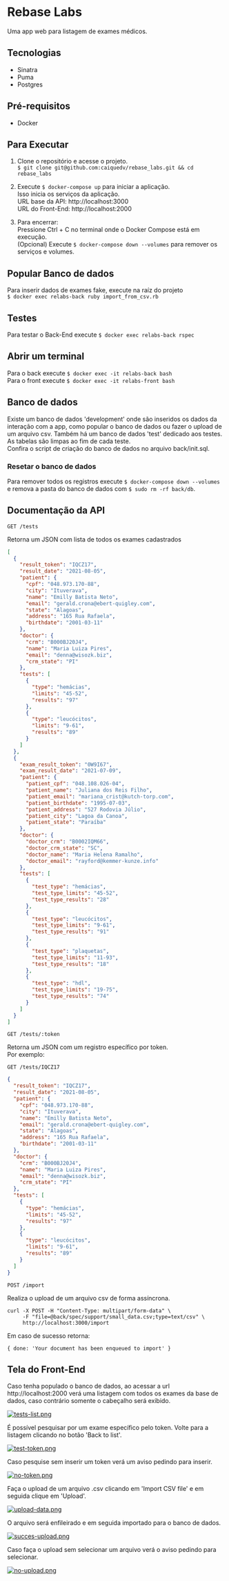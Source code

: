# Rebase Labs
Uma app web para listagem de exames médicos.

## Tecnologias 
- Sinatra
- Puma
- Postgres

## Pré-requisitos
- Docker

## Para Executar 
1. Clone o repositório e acesse o projeto. <br>
`$ git clone git@github.com:caiquedv/rebase_labs.git && cd rebase_labs`

2. Execute `$ docker-compose up` para iniciar a aplicação. <br>
Isso inicia os serviços da aplicação. <br>
URL base da API: http://localhost:3000 <br>
URL do Front-End: http://localhost:2000

3. Para encerrar: <br>
Pressione Ctrl + C no terminal onde o Docker Compose está em execução. <br>
(Opcional) Execute `$ docker-compose down --volumes` para remover os serviços e volumes.

## Popular Banco de dados
Para inserir dados de exames fake, execute na raíz do projeto <br> 
`$ docker exec relabs-back ruby import_from_csv.rb`

## Testes
Para testar o Back-End execute `$ docker exec relabs-back rspec` <br>

## Abrir um terminal
Para o back execute `$ docker exec -it relabs-back bash` <br>
Para o front execute `$ docker exec -it relabs-front bash`

## Banco de dados
Existe um banco de dados 'development' onde são inseridos os dados da interação com a app, como popular o banco de dados ou fazer o upload de um arquivo csv. Também há um banco de dados 'test' dedicado aos testes. As tabelas são limpas ao fim de cada teste. <br>
Confira o script de criação do banco de dados no arquivo back/init.sql.

### Resetar o banco de dados
Para remover todos os registros execute `$ docker-compose down --volumes` e remova a pasta do banco de dados com `$ sudo rm -rf back/db`.

## Documentação da API

```shell
GET /tests
```

Retorna um JSON com lista de todos os exames cadastrados

```json
[
  {
    "result_token": "IQCZ17",
    "result_date": "2021-08-05",
    "patient": {
      "cpf": "048.973.170-88",
      "city": "Ituverava",
      "name": "Emilly Batista Neto",
      "email": "gerald.crona@ebert-quigley.com",
      "state": "Alagoas",
      "address": "165 Rua Rafaela",
      "birthdate": "2001-03-11"
    },
    "doctor": {
      "crm": "B000BJ20J4",
      "name": "Maria Luiza Pires",
      "email": "denna@wisozk.biz",
      "crm_state": "PI"
    },
    "tests": [
      {
        "type": "hemácias",
        "limits": "45-52",
        "results": "97"
      },
      {
        "type": "leucócitos",
        "limits": "9-61",
        "results": "89"
      }
    ]  
  },
  {
    "exam_result_token": "0W9I67",
    "exam_result_date": "2021-07-09",
    "patient": {
      "patient_cpf": "048.108.026-04",
      "patient_name": "Juliana dos Reis Filho",
      "patient_email": "mariana_crist@kutch-torp.com",
      "patient_birthdate": "1995-07-03",
      "patient_address": "527 Rodovia Júlio",
      "patient_city": "Lagoa da Canoa",
      "patient_state": "Paraíba"
    },
    "doctor": {
      "doctor_crm": "B0002IQM66",
      "doctor_crm_state": "SC",
      "doctor_name": "Maria Helena Ramalho",
      "doctor_email": "rayford@kemmer-kunze.info"
    },
    "tests": [
      {
        "test_type": "hemácias",
        "test_type_limits": "45-52",
        "test_type_results": "28"
      },
      {
        "test_type": "leucócitos",
        "test_type_limits": "9-61",
        "test_type_results": "91"
      },
      {
        "test_type": "plaquetas",
        "test_type_limits": "11-93",
        "test_type_results": "18"
      },
      {
        "test_type": "hdl",
        "test_type_limits": "19-75",
        "test_type_results": "74"
      }
    ]
  }
]
```

```shell
GET /tests/:token
```

Retorna um JSON com um registro específico por token. <br>
Por exemplo:

```shell
GET /tests/IQCZ17
```

```json
{
  "result_token": "IQCZ17",
  "result_date": "2021-08-05",
  "patient": {
    "cpf": "048.973.170-88",
    "city": "Ituverava",
    "name": "Emilly Batista Neto",
    "email": "gerald.crona@ebert-quigley.com",
    "state": "Alagoas",
    "address": "165 Rua Rafaela",
    "birthdate": "2001-03-11"
  },
  "doctor": {
    "crm": "B000BJ20J4",
    "name": "Maria Luiza Pires",
    "email": "denna@wisozk.biz",
    "crm_state": "PI"
  },
  "tests": [
    {
      "type": "hemácias",
      "limits": "45-52",
      "results": "97"
    },
    {
      "type": "leucócitos",
      "limits": "9-61",
      "results": "89"
    }
  ]  
}
```

```shell
POST /import
```
Realiza o upload de um arquivo csv de forma assíncrona.

```
curl -X POST -H "Content-Type: multipart/form-data" \
     -F "file=@back/spec/support/small_data.csv;type=text/csv" \
     http://localhost:3000/import
```
Em caso de sucesso retorna:
```
{ done: 'Your document has been enqueued to import' }
```

## Tela do Front-End
Caso tenha populado o banco de dados, ao acessar a url http://localhost:2000 verá uma listagem com todos os exames da base de dados, caso contrário somente o cabeçalho será exibido.

[![tests-list.png](https://i.postimg.cc/t7QTBrN1/tests-list.png)](https://postimg.cc/5Qgb0SG1)

É possível pesquisar por um exame específico pelo token. Volte para a listagem clicando no botão 'Back to list'.

[![test-token.png](https://i.postimg.cc/MGmfL8ny/test-token.png)](https://postimg.cc/7CbLCdM6)

Caso pesquise sem inserir um token verá um aviso pedindo para inserir.

[![no-token.png](https://i.postimg.cc/ZqzV33BV/no-token.png)](https://postimg.cc/TKQVvKcD)

Faça o upload de um arquivo .csv clicando em 'Import CSV file' e em seguida clique em 'Upload'.

[![upload-data.png](https://i.postimg.cc/sDSjKdHK/upload-data.png)](https://postimg.cc/rKV2Fbkt)

O arquivo será enfileirado e em seguida importado para o banco de dados.

[![succes-upload.png](https://i.postimg.cc/909DG4qY/succes-upload.png)](https://postimg.cc/8f1kGz47)

Caso faça o upload sem selecionar um arquivo verá o aviso pedindo para selecionar.

[![no-upload.png](https://i.postimg.cc/3JgPqKXS/no-upload.png)](https://postimg.cc/8jzKJgnM)